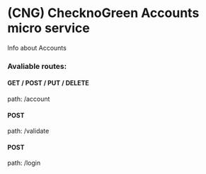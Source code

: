 # (CNG) ChecknoGreen Accounts micro service

Info about Accounts

### Avaliable routes:

#### GET / POST / PUT / DELETE
path: /account

#### POST 
path: /validate

#### POST
path: /login
